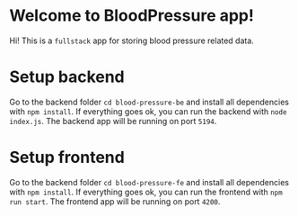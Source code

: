# Welcome to BloodPressure app!

Hi! This is a `fullstack` app for storing blood pressure related data.

# Setup backend

Go to the backend folder `cd blood-pressure-be` and install all dependencies with `npm install`. If everything goes ok, you can run the backend with `node index.js`. The backend app will be running on port `5194`.

# Setup frontend

Go to the backend folder `cd blood-pressure-fe` and install all dependencies with `npm install`. If everything goes ok, you can run the frontend with `npm run start`. The frontend app will be running on port `4200`.
